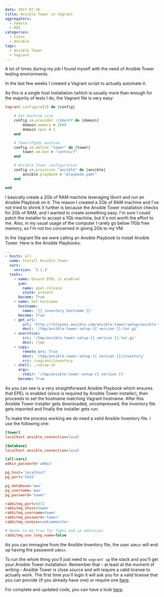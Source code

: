 ```yaml
---
date: 2017-07-26
title: Ansible Tower in Vagrant
aggregators:
  - Fedora
  - KDE
categories:
  - Linux
  - Ansible
tags:
  - Ansible Tower
  - Vagrant
---
```


A lot of times during my job I found myself with the need of Ansible Tower testing environments.

In the last few weeks I created a Vagrant script to actually automate it.

As this is a single host installation (which is usually more than enough for the majority of tests I do, the Vagrant file is very easy:

```ruby
Vagrant.configure(2) do |config|

    # Set machine size
    config.vm.provider :libvirt do |domain|
        domain.memory = 2048
        domain.cpus = 1
    end

    # Tower/PgSQL machine
    config.vm.define "tower" do |tower|
        tower.vm.box = "centos/7"
    end

    # Ansible Tower configuration
    config.vm.provision "ansible" do |ansible|
        ansible.playbook = "playbook.yaml"
    end

end
```

I basically create a 2Gb of RAM machine leveraging libvirt and run an Ansible Playbook on it.
The reason I created a 2Gb of RAM machine and I've not tried to shrink it further is because the Ansible Tower installation checks for 2Gb of RAM, and I wanted to create something easy.
I'm sure I could patch the installer to accept a 1Gb machine, but it's not worth the effort to me. Also, in my usual usage of the computer I rarely go below 11Gb free memory, so I'm not too concerned in giving 2Gb to my VM.

In the Vagrant file we were calling an Ansible Playbook to install Ansible Tower.
Here is the Ansible Playbooks:

```yaml
---
- hosts: all
  name: Install Ansible Tower
  vars:
    version: '3.1.3'
  tasks:
    - name: Ensure EPEL is enabled
      yum:
        name: epel-release
        state: present
      become: True
    - name: Set hostname
      hostname:
        name: '{{ inventory_hostname }}' 
      become: True
    - get_url:
        url: 'http://releases.ansible.com/ansible-tower/setup/ansible-tower-setup-{{ version }}.tar.gz'
        dest: '/tmp/ansible-tower-setup-{{ version }}.tar.gz'
    - unarchive:
        src: '/tmp/ansible-tower-setup-{{ version }}.tar.gz'
        dest: /tmp
    - copy:
        remote_src: True
        dest: '/tmp/ansible-tower-setup-{{ version }}/inventory'
        src: /vagrant/inventory
    - shell: ./setup.sh
      args:
        chdir: '/tmp/ansible-tower-setup-{{ version }}'
      become: True
```

As you can see is a very straightforward Ansible Playbook which ensures that EPEL is enabled (since is required by Ansible Tower installer), then proceeds to set the hostname matching Vagrant hostname.
After this Ansible Tower installer gets downloaded, uncompressed, the inventory file gets imported and finally the installer gets run.

To make the process working we do need a valid Ansible Inventory file.
I use the following one:

```ini
[tower]
localhost ansible_connection=local

[database]
localhost ansible_connection=local

[all:vars]
admin_password='admin'

pg_host='localhost'
pg_port='5432'

pg_database='awx'
pg_username='awx'
pg_password='tower'

rabbitmq_port=5672
rabbitmq_vhost=tower
rabbitmq_username=tower
rabbitmq_password='tower'
rabbitmq_cookie=cookiemonster

# Needs to be true for fqdns and ip addresses
rabbitmq_use_long_name=false
```

As you can immagine from the Ansible Inventory file, the user `admin` will end up having the password `admin`.

To run the whole thing you'll just need to `vagrant up` the stack and you'll get your Ansible Tower installation.
Remember that - at least at the moment of writing - Ansible Tower is close source and will require a valid license to actually work.
The first time you'll login it will ask you for a valid license that you can provide (if you already have one) or require one [here](https://www.ansible.com/license).

For complete and updated code, you can have a look [here](https://github.com/Fale/vagrant/tree/master/tower-single).
